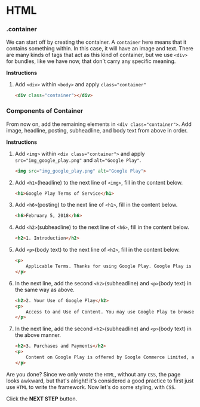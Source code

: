 # HTML
### .container

We can start off by creating the container. A `container` here means that it contains something within. In this case, it will have an image and text. There are many kinds of tags that act as this kind of container, but we use `<div>` for bundles, like we have now, that don`t carry any specific meaning. 


**Instructions**
1. Add `<div>` within `<body>` and apply `class="container"`
    ```html
    <div class="container"></div>
    ```



### Components of Container

From now on, add the remaining elements in `<div class="container">`. Add image, headline, posting, subheadline, and body text from above in order.


**Instructions**
1. Add `<img>` within `<div class="container">` and apply `src="img_google_play.png"` and `alt="Google Play"`.
    ```html
    <img src="img_google_play.png" alt="Google Play">
    ```

1. Add `<h1>`(headline) to the next line of `<img>`, fill in the content below.

    ```html
    <h1>Google Play Terms of Service</h1>
    ```

1. Add `<h6>`(posting) to the next line of `<h1>`, fill in the content below.
    ```html
    <h6>February 5, 2018</h6>
    ```

1. Add `<h2>`(subheadline) to the next line of `<h6>`, fill in the content below.

    ```html
    <h2>1. Introduction</h2>
    ```

1. Add `<p>`(body text) to the next line of `<h2>`, fill in the content below.
    ```html
    <p>
        Applicable Terms. Thanks for using Google Play. Google Play is a service provided by Google LLC ("Google", "we" or "us"), located at 1600 Amphitheatre Parkway, Mountain View, California 94043, USA. Your use of Google Play and the apps (including Android Instant Apps), games, music, movies, books, magazines, or other digital content or services (referred to as "Content") available through it is subject to these Google Play Terms of Service and the Google Terms of Service ("Google ToS") ( together referred to as the "Terms"). Google Play is a "Service" as described in the Google ToS. If there is any conflict between the Google Play Terms of Service and the Google ToS, the Google Play Terms of Service shall prevail.
    </p>
    ```

1. In the next line, add the second `<h2>`(subheadline) and `<p>`(body text) in the same way as above.

    ```html
    <h2>2. Your Use of Google Play</h2>
    <p>
        Access to and Use of Content. You may use Google Play to browse, locate, view, stream, or download Content for your mobile, computer, tv, watch, or other supported device ("Device"). To use Google Play, you will need a Device that meets the system and compatibility requirements for the relevant Content, working Internet access, and compatible software. The availability of Content and features will vary between countries and not all Content or features may be available in your country. Some Content may be available to share with family members. Content may be offered by Google or made available by third-parties not affiliated with Google. Google is not responsible for and does not endorse any Content made available through Google Play that originates from a source other than Google.
    </p>
    ```

1. In the next line, add the second `<h2>`(subheadline) and `<p>`(body text) in the above manner.

    ```html
    <h2>3. Purchases and Payments</h2>
    <p>
        Content on Google Play is offered by Google Commerce Limited, and when you download, view, use or purchase Content on or using Google Play, you will enter into a separate contract based on these Terms (as applicable) with Google Commerce Limited.
    </p> 
    ```




Are you done? Since we only wrote the `HTML`, without any `CSS`, the page looks awkward, but that's alright! it's considered a good practice to first just use `HTML` to write the framework. Now let's do some styling, with `CSS`. 



Click the **NEXT STEP** button.